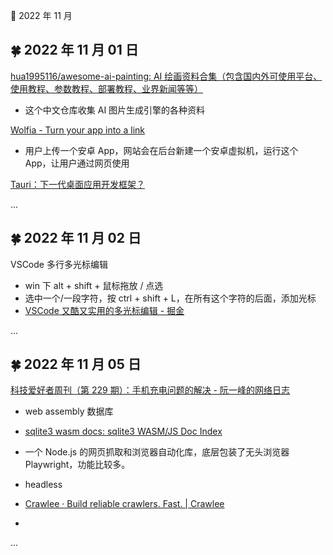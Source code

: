 🍉 2022 年 11 月


## 🍀 2022 年 11 月 01 日

  
 [hua1995116/awesome-ai-painting: AI 绘画资料合集（包含国内外可使用平台、使用教程、参数教程、部署教程、业界新闻等等）](https://github.com/hua1995116/awesome-ai-painting )  
  - 这个中文仓库收集 AI 图片生成引擎的各种资料  
  
 [Wolfia - Turn your app into a link](https://www.wolfia.com/ )  
  - 用户上传一个安卓 App，网站会在后台新建一个安卓虚拟机，运行这个 App，让用户通过网页使用  
  
 [Tauri：下一代桌面应用开发框架？](https://mp.weixin.qq.com/s/G4K3nIB1SsYDsOxMv7CyFg )  
  
  
  

  ...  


## 🍀 2022 年 11 月 02 日

 VSCode 多行多光标编辑  
  - win 下 alt + shift + 鼠标拖放 / 点选  
  - 选中一个/一段字符，按  ctrl + shift + L，在所有这个字符的后面，添加光标  
  - [VSCode 又酷又实用的多光标编辑 - 掘金](https://juejin.cn/post/7079693787328921637 )  
  

  ...  


## 🍀 2022 年 11 月 05 日

  
 [科技爱好者周刊（第 229 期）：手机充电问题的解决 - 阮一峰的网络日志](https://www.ruanyifeng.com/blog/2022/11/weekly-issue-229.html )  
  
  - web assembly 数据库  
  - [sqlite3 wasm docs: sqlite3 WASM/JS Doc Index](https://sqlite.org/wasm/doc/ckout/index.md )  
  
  - 一个 Node.js 的网页抓取和浏览器自动化库，底层包装了无头浏览器 Playwright，功能比较多。  
  - headless  
  - [Crawlee · Build reliable crawlers. Fast. | Crawlee](https://crawlee.dev/ )  
  -  
  

  ...  
